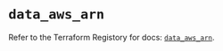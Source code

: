 # `data_aws_arn`

Refer to the Terraform Registory for docs: [`data_aws_arn`](https://registry.terraform.io/providers/hashicorp/aws/5.15.0/docs/data-sources/arn).
